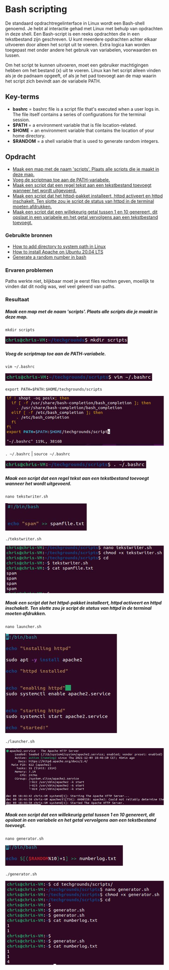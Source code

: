 # Bash scripting
De standaard opdrachtregelinterface in Linux wordt een Bash-shell genoemd. Je hebt al interactie gehad met Linux met behulp van opdrachten in deze shell.
Een Bash-script is een reeks opdrachten die in een tekstbestand zijn geschreven. U kunt meerdere opdrachten achter elkaar uitvoeren door alleen het script uit te voeren.
Extra logica kan worden toegepast met onder andere het gebruik van variabelen, voorwaarden en lussen.

Om het script te kunnen uitvoeren, moet een gebruiker machtigingen hebben om het bestand (x) uit te voeren.
Linux kan het script alleen vinden als je de padnaam opgeeft, of als je het pad toevoegt aan de map waarin het script zich bevindt aan de variabele PATH.

## Key-terms
- __bashrc__ = bashrc file is a script file that's executed when a user logs in. The file itself contains a series of configurations for the terminal session.
- __$PATH__ = a environment variable that is file location-related.
- __$HOME__ = an environment variable that contains the location of your home directory.
- __$RANDOM__ = a shell variable that is used to generate random integers.

## Opdracht
- [Maak een map met de naam 'scripts'. Plaats alle scripts die je maakt in deze map.](#maak-een-map-met-de-naam-'scripts'.-plaats-alle-scripts-die-je-maakt-in-deze-map.)
- [Voeg de scriptmap toe aan de PATH-variabele.](#voeg-de-scriptmap-toe-aan-de-path-variabele.)
- [Maak een script dat een regel tekst aan een tekstbestand toevoegt wanneer het wordt uitgevoerd.](#maak-een-script-dat-een-regel-tekst-aan-een-tekstbestand-toevoegt-wanneer-het-wordt-uitgevoerd.)
- [Maak een script dat het httpd-pakket installeert, httpd activeert en httpd inschakelt. Ten slotte zou je script de status van httpd in de terminal moeten afdrukken.](#maak-een-script-dat-het-httpd-pakket-installeert,-httpd-activeert-en-httpd-inschakelt.-ten-slotte-zou-je-script-de-status-van-httpd-in-de-terminal-moeten-afdrukken.)
- [Maak een script dat een willekeurig getal tussen 1 en 10 genereert, dit opslaat in een variabele en het getal vervolgens aan een tekstbestand toevoegt.](#maak-een-script-dat-een-willekeurig-getal-tussen-1-en-10-genereert,-dit-opslaat-in-een-variabele-en-het-getal-vervolgens-aan-een-tekstbestand-toevoegt.)

### Gebruikte bronnen
- [How to add directory to system path in Linux](https://www.computerhope.com/issues/ch001647.htm)
- [How to install Apache on Ubuntu 20.04 LTS](https://www.cyberciti.biz/faq/how-to-install-apache-on-ubuntu-20-04-lts/)
- [Generate a random number in bash](https://linuxhint.com/generate-random-number-bash/)

### Ervaren problemen
Paths werkte niet, blijkbaar moet je eerst files rechten geven, moeilijk te vinden dat dit nodig was, wel veel geleerd van paths.
### Resultaat

##### Maak een map met de naam 'scripts'. Plaats alle scripts die je maakt in deze map.
`mkdir scripts`

![mkdir-scripts](../00_includes/mkdir-scripts.JPG)



##### Voeg de scriptmap toe aan de PATH-variabele.

`vim ~/.bashrc`

![vibashrc](../00_includes/vibashrc.JPG)

`export PATH=$PATH:$HOME/techgrounds/scripts`

![vipath](../00_includes/vipath.JPG)

`. ~/.bashrc` | `source ~/.bashrc`

![bashrc](../00_includes/bashrc.JPG)

##### Maak een script dat een regel tekst aan een tekstbestand toevoegt wanneer het wordt uitgevoerd.

`nano tekstwriter.sh`

![nanotekstwriter](../00_includes/nanotekstwriter.JPG)

`./tekstwriter.sh`

![spamwriter](../00_includes/spamwriter.JPG)

##### Maak een script dat het httpd-pakket installeert, httpd activeert en httpd inschakelt. Ten slotte zou je script de status van httpd in de terminal moeten afdrukken.

`nano launcher.sh`

![httpd](../00_includes/httpd.JPG)

`./launcher.sh`

![apachestatus](../00_includes/apachestatus.JPG)

##### Maak een script dat een willekeurig getal tussen 1 en 10 genereert, dit opslaat in een variabele en het getal vervolgens aan een tekstbestand toevoegt.

`nano generator.sh`

![generatorscript](../00_includes/generatorscript.JPG)

`./generator.sh`

![generator](../00_includes/generator.JPG)